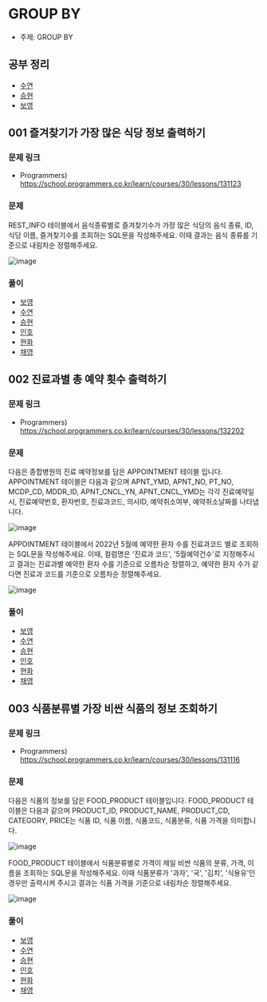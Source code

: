 # GROUP BY

- 주제: GROUP BY

## 공부 정리
- [수연](../../풀이/수연/7주차/README.md)
- [승현](../../풀이/승현/7주차/SQL/Study_Sql.md)
- [보영](../../풀이/보영/7주차/readmd.md)


## 001 즐겨찾기가 가장 많은 식당 정보 출력하기

### 문제 링크
- Programmers) https://school.programmers.co.kr/learn/courses/30/lessons/131123 

### 문제
REST_INFO 테이블에서 음식종류별로 즐겨찾기수가 가장 많은 식당의 음식 종류, ID, 식당 이름, 즐겨찾기수를 조회하는 SQL문을 작성해주세요. 이때 결과는 음식 종류를 기준으로 내림차순 정렬해주세요.

![image](https://user-images.githubusercontent.com/49936027/209806590-cfd4a847-0e7e-4f1a-8178-1b1b8238fadf.png)

  
### 풀이
  - [보영](../../../풀이/보영/7주차/ex29.java)
  - [수연](../../../풀이/수연/7주차/SQL/ex01.sql)
  - [승현](../../../풀이/승현/7주차/SQL/Ex01.sql)
  - [인호](../../../풀이/인호/7주차/P029.java)
  - [현화](../../../풀이/현화/7주차/Main029.java)
  - [채영](../../../풀이/채영/7주차/ex29.java)


## 002 진료과별 총 예약 횟수 출력하기

### 문제 링크
- Programmers) https://school.programmers.co.kr/learn/courses/30/lessons/132202

### 문제  
다음은 종합병원의 진료 예약정보를 담은 APPOINTMENT 테이블 입니다.
APPOINTMENT 테이블은 다음과 같으며 APNT_YMD, APNT_NO, PT_NO, MCDP_CD, MDDR_ID, APNT_CNCL_YN, APNT_CNCL_YMD는 각각 진료예약일시, 진료예약번호, 환자번호, 진료과코드, 의사ID, 예약취소여부, 예약취소날짜를 나타냅니다.

![image](https://user-images.githubusercontent.com/49936027/209806870-f492480b-8268-4271-9cae-3c69cf18d6e1.png)

APPOINTMENT 테이블에서 2022년 5월에 예약한 환자 수를 진료과코드 별로 조회하는 SQL문을 작성해주세요. 이때, 컬럼명은 '진료과 코드', '5월예약건수'로 지정해주시고 결과는 진료과별 예약한 환자 수를 기준으로 오름차순 정렬하고, 예약한 환자 수가 같다면 진료과 코드를 기준으로 오름차순 정렬해주세요.

![image](https://user-images.githubusercontent.com/49936027/209806904-455ac03c-829a-436a-b6c2-61328a86a40a.png)


  
### 풀이
  - [보영](../../../풀이/보영/7주차/ex30.java)
  - [수연](../../../풀이/수연/7주차/SQL/ex02.sql)
  - [승현](../../../풀이/승현/7주차/SQL/Ex02.sql)
  - [인호](../../../풀이/인호/7주차/P030.java)
  - [현화](../../../풀이/현화/7주차/Main030.java)
  - [채영](../../../풀이/채영/7주차/ex30.java)





## 003 식품분류별 가장 비싼 식품의 정보 조회하기

### 문제 링크
- Programmers) https://school.programmers.co.kr/learn/courses/30/lessons/131116
  

### 문제
다음은 식품의 정보를 담은 FOOD_PRODUCT 테이블입니다. FOOD_PRODUCT 테이블은 다음과 같으며 PRODUCT_ID, PRODUCT_NAME, PRODUCT_CD, CATEGORY, PRICE는 식품 ID, 식품 이름, 식품코드, 식품분류, 식품 가격을 의미합니다.

![image](https://user-images.githubusercontent.com/49936027/209806997-859589ff-5d20-4fde-a10b-92667ae86188.png)

FOOD_PRODUCT 테이블에서 식품분류별로 가격이 제일 비싼 식품의 분류, 가격, 이름을 조회하는 SQL문을 작성해주세요. 이때 식품분류가 '과자', '국', '김치', '식용유'인 경우만 출력시켜 주시고 결과는 식품 가격을 기준으로 내림차순 정렬해주세요.

![image](https://user-images.githubusercontent.com/49936027/209807030-ed97165e-81eb-48a5-bec8-c67eef4a2ff5.png)

  
### 풀이
  - [보영](../../../풀이/보영/7주차/ex31.java)
  - [수연](../../../풀이/수연/7주차/SQL/ex03.sql)
  - [승현](../../../풀이/승현/7주차/SQL/Ex03.sql)
  - [인호](../../../풀이/인호/7주차/P031.java)
  - [현화](../../../풀이/현화/7주차/Main031.java)
  - [채영](../../../풀이/채영/7주차/ex31.java)
